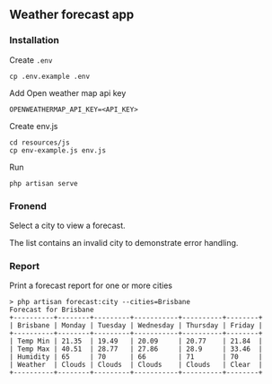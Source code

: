 ## Weather forecast app

### Installation 

Create `.env`

```
cp .env.example .env
```

Add Open weather map api key

```
OPENWEATHERMAP_API_KEY=<API_KEY>
```

Create env.js

```
cd resources/js
cp env-example.js env.js
```

Run

```
php artisan serve
```

### Fronend

Select a city to view a forecast. 

The list contains an invalid city to demonstrate error handling.

### Report

Print a forecast report for one or more cities
 
```
> php artisan forecast:city --cities=Brisbane
Forecast for Brisbane
+----------+--------+---------+-----------+----------+--------+
| Brisbane | Monday | Tuesday | Wednesday | Thursday | Friday |
+----------+--------+---------+-----------+----------+--------+
| Temp Min | 21.35  | 19.49   | 20.09     | 20.77    | 21.84  |
| Temp Max | 40.51  | 28.77   | 27.86     | 28.9     | 33.46  |
| Humidity | 65     | 70      | 66        | 71       | 70     |
| Weather  | Clouds | Clouds  | Clouds    | Clouds   | Clear  |
+----------+--------+---------+-----------+----------+--------+
```
